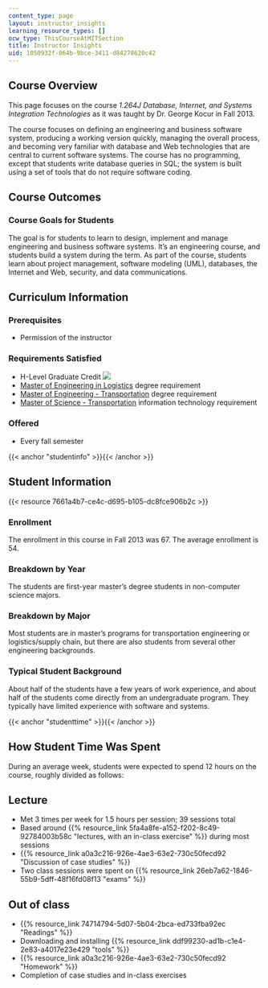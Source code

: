 ```yaml
---
content_type: page
layout: instructor_insights
learning_resource_types: []
ocw_type: ThisCourseAtMITSection
title: Instructor Insights
uid: 1050932f-064b-9bce-3411-d84278620c42
---
```

## Course Overview

This page focuses on the course _1.264J Database, Internet, and Systems Integration Technologies_ as it was taught by Dr. George Kocur in Fall 2013.

The course focuses on defining an engineering and business software system, producing a working version quickly, managing the overall process, and becoming very familiar with database and Web technologies that are central to current software systems. The course has no programming, except that students write database queries in SQL; the system is built using a set of tools that do not require software coding.

## Course Outcomes

### Course Goals for Students

The goal is for students to learn to design, implement and manage engineering and business software systems. It’s an engineering course, and students build a system during the term. As part of the course, students learn about project management, software modeling (UML), databases, the Internet and Web, security, and data communications.

## Curriculum Information

### Prerequisites

- Permission of the instructor

### Requirements Satisfied

- H-Level Graduate Credit ![](/images/educator/icon-question-hlevel.png)
- [Master of Engineering in Logistics](https://scm.mit.edu/) degree requirement
- [Master of Engineering - Transportation](https://cee.mit.edu/education/graduate/graduate-degrees/) degree requirement
- [Master of Science - Transportation](http://cee.mit.edu/graduate/mst) information technology requirement

### Offered

- Every fall semester

{{< anchor "studentinfo" >}}{{< /anchor >}}

## Student Information

{{< resource 7661a4b7-ce4c-d695-b105-dc8fce906b2c >}}

### Enrollment

The enrollment in this course in Fall 2013 was 67. The average enrollment is 54.

### Breakdown by Year

The students are first-year master’s degree students in non-computer science majors.

### Breakdown by Major

Most students are in master’s programs for transportation engineering or logistics/supply chain, but there are also students from several other engineering backgrounds.

### Typical Student Background

About half of the students have a few years of work experience, and about half of the students come directly from an undergraduate program. They typically have limited experience with software and systems.

{{< anchor "studenttime" >}}{{< /anchor >}}

## How Student Time Was Spent

During an average week, students were expected to spend 12 hours on the course, roughly divided as follows:

## Lecture

- Met 3 times per week for 1.5 hours per session; 39 sessions total
- Based around {{% resource_link 5fa4a8fe-a152-f202-8c49-92784003b58c "lectures, with an in-class exercise" %}} during most sessions
- {{% resource_link a0a3c216-926e-4ae3-63e2-730c50fecd92 "Discussion of case studies" %}}
- Two class sessions were spent on {{% resource_link 26eb7a62-1846-55b9-5dff-48f16fd08f13 "exams" %}}

## Out of class

- {{% resource_link 74714794-5d07-5b04-2bca-ed733fba92ec "Readings" %}}
- Downloading and installing {{% resource_link ddf99230-ad1b-c1e4-2e83-a4017e23e429 "tools" %}}
- {{% resource_link a0a3c216-926e-4ae3-63e2-730c50fecd92 "Homework" %}}
- Completion of case studies and in-class exercises